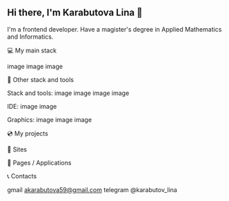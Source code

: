 ## Hi there, I'm Karabutova Lina 👋

I'm a frontend developer. Have a magister's degree in Applied Mathematics and Informatics. 

💻 My main stack

image image image

🔧 Other stack and tools

Stack and tools:  image image image image

IDE: image image

Graphics: image image image

💿 My projects

📖 Sites

📄 Pages / Applications

📞 Contacts

gmail akarabutova59@gmail.com
telegram @karabutov_lina
